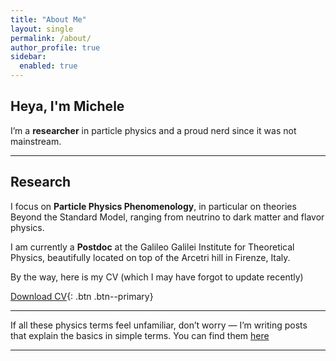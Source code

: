 ```yaml
---
title: "About Me"
layout: single
permalink: /about/
author_profile: true
sidebar:
  enabled: true
---
```


## Heya, I'm Michele

I’m a **researcher** in particle physics and a proud nerd since it was not mainstream.

---

## Research
 
I focus on **Particle Physics Phenomenology**, in particular on theories Beyond the Standard Model, ranging from neutrino to dark matter and flavor physics. 

I am currently a **Postdoc** at the Galileo Galilei Institute for Theoretical Physics, beautifully located on top of the Arcetri hill in Firenze, Italy.

By the way, here is my CV (which I may have forgot to update recently)

[Download CV](/404.html){: .btn .btn--primary} 

<!-- (/assets/files/CV.pdf) -->

---

If all these physics terms feel unfamiliar, don’t worry — I’m writing posts that explain the basics in simple terms. You can find them [here](/404.html) 

---

